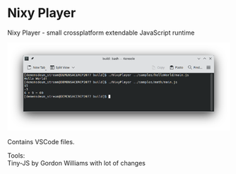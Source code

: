 # Nixy Player
Nixy Player - small crossplatform extendable JavaScript runtime
  
![Screenshot](Screenshot.png) 

Contains VSCode files.  
  
Tools:  
Tiny-JS by Gordon Williams with lot of changes